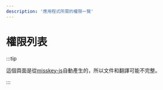 ```yaml
---
description: '應用程式所需的權限一覽'
---
```


# 權限列表

:::tip

這個頁面是從[misskey-js](https://github.com/misskey-dev/misskey/tree/develop/packages/misskey-js)自動產生的，所以文件和翻譯可能不完整。

:::

<ApiPermissions></ApiPermissions>